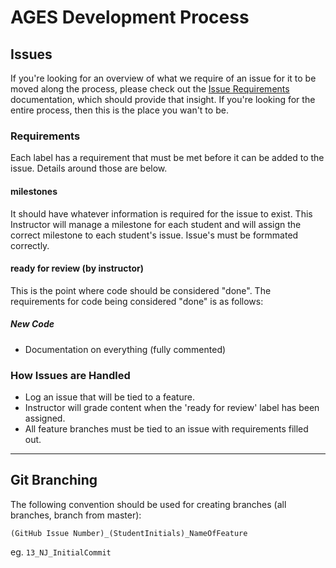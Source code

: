 # AGES Development Process

## Issues
If you're looking for an overview of what we require of an issue for it to be
moved along the process, please check out the <a href="issue_requirements.md" title="Issue Requirements">Issue Requirements</a>
documentation, which should provide that insight. If you're looking for the
entire process, then this is the place you wan't to be.

### Requirements
Each label has a requirement that must be met before it can be added to the
issue. Details around those are below.

#### milestones
It should have whatever information is required for the issue to exist. This
Instructor will manage a milestone for each student and will assign the correct 
milestone to each student's issue. Issue's must be formmated correctly.

#### ready for review (by instructor)
This is the point where code should be considered "done". The requirements for
code being considered "done" is as follows:

##### New Code
- Documentation on everything (fully commented)

### How Issues are Handled

- Log an issue that will be tied to a feature.
- Instructor will grade content when the 'ready for review' label has been assigned.
- All feature branches must be tied to an issue with requirements filled out.

---

## Git Branching
The following convention should be used for creating branches (all branches,
branch from master):

`(GitHub Issue Number)_(StudentInitials)_NameOfFeature`

eg. `13_NJ_InitialCommit`
